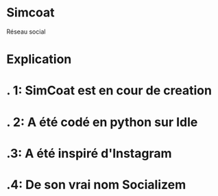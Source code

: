 # Simcoat
Réseau social
# Explication
# . 1: SimCoat est en cour de creation 
# . 2: A été codé en python sur Idle
# .3: A été inspiré d'Instagram
# .4: De son vrai nom Socializem
